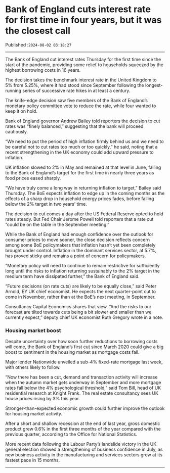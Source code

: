 # Bank of England cuts interest rate for first time in four years, but it was the closest call

Published :`2024-08-02 03:18:27`

---

The Bank of England cut interest rates Thursday for the first time since the start of the pandemic, providing some relief to households squeezed by the highest borrowing costs in 16 years.

The decision takes the benchmark interest rate in the United Kingdom to 5% from 5.25%, where it had stood since September following the longest-running series of successive rate hikes in at least a century.

The knife-edge decision saw five members of the Bank of England’s monetary policy committee vote to reduce the rate, while four wanted to keep it on hold.

Bank of England governor Andrew Bailey told reporters the decision to cut rates was “finely balanced,” suggesting that the bank will proceed cautiously.

“We need to put the period of high inflation firmly behind us and we need to be careful not to cut rates too much or too quickly,” he said, noting that a recent strengthening in the UK economy could add upward pressure to inflation.

UK inflation slowed to 2% in May and remained at that level in June, falling to the Bank of England’s target for the first time in nearly three years as food prices eased sharply.

“We have truly come a long way in returning inflation to target,” Bailey said Thursday. The BoE expects inflation to edge up in the coming months as the effects of a sharp drop in household energy prices fades, before falling below the 2% target in two years’ time.

The decision to cut comes a day after the US Federal Reserve opted to hold rates steady. But Fed Chair Jerome Powell told reporters that a rate cut “could be on the table in the September meeting.”

While the Bank of England had enough confidence over the outlook for consumer prices to move sooner, the close decision reflects concern among some BoE policymakers that inflation hasn’t yet been completely brought under control. Inflation in the dominant services sector, at 5.7%, has proved sticky and remains a point of concern for policymakers.

“Monetary policy will need to continue to remain restrictive for sufficiently long until the risks to inflation returning sustainably to the 2% target in the medium term have dissipated further,” the Bank of England said.

“Future decisions (on rate cuts) are likely to be equally close,” said Peter Arnold, EY UK chief economist. He expects the next quarter-point cut to come in November, rather than at the BoE’s next meeting, in September.

Consultancy Capital Economics shares that view. “And the risks to our forecast are tilted towards cuts being a bit slower and smaller than we currently expect,” deputy chief UK economist Ruth Gregory wrote in a note.

### Housing market boost

Despite uncertainty over how soon further reductions to borrowing costs will come, the Bank of England’s first cut since March 2020 could give a big boost to sentiment in the housing market as mortgage costs fall.

Major lender Nationwide unveiled a sub-4% fixed-rate mortgage last week, with others likely to follow.

“Now there has been a cut, demand and transaction activity will increase when the autumn market gets underway in September and more mortgage rates fall below the 4% psychological threshold,” said Tom Bill, head of UK residential research at Knight Frank. The real estate consultancy sees UK house prices rising by 3% this year.

Stronger-than-expected economic growth could further improve the outlook for housing market activity.

After a short and shallow recession at the end of last year, gross domestic product grew 0.6% in the first three months of the year compared with the previous quarter, according to the Office for National Statistics.

More recent data following the Labour Party’s landslide victory in the UK general election showed a strengthening of business confidence in July, as new business activity in the manufacturing and services sectors grew at its fastest pace in 15 months.

---

